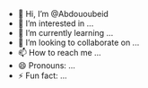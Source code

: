 - 👋 Hi, I’m @Abdououbeid
- 👀 I’m interested in ...
- 🌱 I’m currently learning ...
- 💞️ I’m looking to collaborate on ...
- 📫 How to reach me ...
- 😄 Pronouns: ...
- ⚡ Fun fact: ...

<!---
Abdououbeid/Abdououbeid is a ✨ special ✨ repository because its `README.md` (this file) appears on your GitHub profile.
You can click the Preview link to take a look at your changes.
--->
